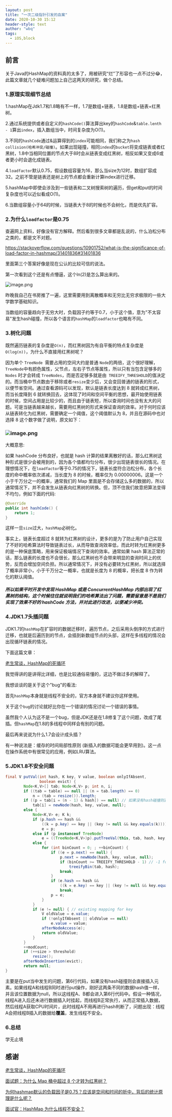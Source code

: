 ```yaml
---
layout: post
title: "一次二级指针引发的血案"
date: 2020-10-30 15:12
header-style: text
author: "wbq"
tags: 
  - iOS,block
---
```


## 前言

关于Java的HashMap的资料真的太多了，用被研究“烂”了形容也一点不过分😂，此篇文章就几个疑难问题加上自己这两天的研究，做个总结。





### 1.原理实现细节总结

1.hashMap在Jdk1.7和1.8略有不一样，1.7是数组+链表，1.8是数组+链表+红黑树。

2.通过系统提供或者自定义的`hashCode()`算法算出key的`hashCode`&`table.lenth - 1`算出`index`，插入数组当中，时间复杂度为O(1)。

3.不同的`hashCode`通过&运算得到的`index`可能相同，我们称之为`hash collision(哈希冲突/碰撞)`。如果出现碰撞，相同`index`的`bucket`将变成链表或者红黑树，1.8中当相同位置的节点大于8时会从链表变成红黑树，相反如果又变成6或者更小时会退化成链表。

4.`loadfactor`默认0.75，假设数组容量为16，那么当size为12时，数组扩容成32。之前不管是链表还是树上的节点都会重新计算index进行迁移。

5.hashMap中即使会涉及到一些链表和二叉树搜索树的遍历，但get和put的时间复杂度也可以近似看成O(1)。

6.当数组容量小于64的时候，当链表大于8的时候也不会树化，而是优先扩容。





### 2.为什么`loadfactor`是0.75

查遍网上资料，好像没有官方解释。然后看到很多文章都是乱说的，什么泊松分布之类的，都是文不对题。

https://stackoverflow.com/questions/10901752/what-is-the-significance-of-load-factor-in-hashmap/31401836#31401836

里面第三个答案好像是现在公认的比较可信的说法。

第一次看到这个还是有点懵逼，这个ln(2)是怎么算出来的。

![image.png](https://upload-images.jianshu.io/upload_images/2782305-9182b77f46249770.png?imageMogr2/auto-orient/strip%7CimageView2/2/w/1240)

昨晚我自己在书房推了一遍，这里需要用到离散概率和无穷比无穷求极限的一些大学数学基础知识。

当数组的容量趋向于无穷大时，负载因子约等于0.7，小于这个值，意为"不太容易"发生hash碰撞，所以各个语言的`hashMap`的`loadfactor`也略有不同。



### 3.树化问题

既然遍历链表的复杂度是`O(n)`，而红黑树因为有自平衡的特点复杂度是`O(log(n))`，为什么不直接用红黑树呢？

因为单个 `TreeNode `需要占用的空间大约是普通 `Node`的两倍，这个很好理解，`TreeNode`中有颜色属性，父节点，左右子节点等属性，所以只有当包含足够多的` Nodes` 时才会转成 `TreeNodes`，而是否足够多就是由` TREEIFY_THRESHOLD`的值决定的。而当桶中节点数由于移除或者`resize`变少后，又会变回普通的链表的形式，以便节省空间。通过查看源码可以发现，默认是链表长度达到 8 就转成红黑树，而当长度降到 6 就转换回去，这体现了时间和空间平衡的思想，最开始使用链表的时候，空间占用是比较少的，而且由于链表短，所以查询时间也没有太大的问题。可是当链表越来越长，需要用红黑树的形式来保证查询的效率。对于何时应该从链表转化为红黑树，需要确定一个阈值，这个阈值默认为 8，并且在源码中也对选择 8 这个数字做了说明，原文如下：



### ![image.png](https://upload-images.jianshu.io/upload_images/2782305-656c74a3f141ccc6.png?imageMogr2/auto-orient/strip%7CimageView2/2/w/1240)

大概意思:

如果 hashCode 分布良好，也就是 hash 计算的结果离散好的话，那么红黑树这种形式是很少会被用到的，因为各个值都均匀分布，很少出现链表很长的情况。在理想情况下，在`loadfactor`等于0.75的情况下，链表长度符合泊松分布，各个长度的命中概率依次递减，当长度为 8 的时候，概率仅为 0.00000006。这是一个小于千万分之一的概率，通常我们的 Map 里面是不会存储这么多的数据的，所以通常情况下，并不会发生从链表向红黑树的转换。但，顶不住我们故意把算法变得不均匀，例如下面的代码:

```java
@Override
public int hashCode() {
    return 1;
}
```

这样一旦`size`过大，`hashMap`必树化。

事实上，链表长度超过 8 就转为红黑树的设计，更多的是为了防止用户自己实现了不好的哈希算法时导致链表过长，从而导致查询效率低，而此时转为红黑树更多的是一种保底策略，用来保证极端情况下查询的效率。通常如果 hash 算法正常的话，那么链表的长度也不会很长，那么红黑树也不会带来明显的查询时间上的优势，反而会增加空间负担。所以通常情况下，并没有必要转为红黑树，所以就选择了概率非常小，小于千万分之一概率，也就是长度为 8 的概率，把长度 8 作为转化的默认阈值。

##### 所以如果平时开发中发现 HashMap 或是 ConcurrentHashMap 内部出现了红黑树的结构，这个时候往往就说明我们的哈希算法出了问题，需要留意是不是我们实现了效果不好的 hashCode 方法，并对此进行改进，以便减少冲突。



### 4.JDK1.7头插问题

JDK1.7的`hashMap`在扩容时的数据迁移时，遍历节点，之后采用头倒序的方式进行迁移，也就是后遍历到的节点，会插到新数组节点的头部，这样在多线程的情况会出现循环链表的情况。

下面这篇文章：

[老生常谈，HashMap的死循环](https://www.jianshu.com/p/1e9cf0ac07f4)

我觉得讲的是讲得比详细，也是比较通俗易懂的，这边不做过多的解释了。

我想谈谈的是关于这个"bug"的看法:

首先`hashMap`本身就是线程不安全的，官方本身就不建议你这样使用。

关于这个`bug`的讨论就好比你在一个错误的情况讨论一个错误的事情。

虽然我个人认为这不是一个bug，但是JDK还是在1.8修复了这个问题，改成了尾插。但`hashMap`在1.8的多线程中同样会有别的问题。

最后再来说说为什么1.7会设计成头插？

有一种说法是：缓存的时间局部性原则 (新插入的数据可能会更早用到)。这一点在操作系统中有很常见的应用，例如LRU算法。



### 5.JDK1.8不安全问题

```java
final V putVal(int hash, K key, V value, boolean onlyIfAbsent,
               boolean evict) {
        Node<K,V>[] tab; Node<K,V> p; int n, i;
        if ((tab = table) == null || (n = tab.length) == 0)
            n = (tab = resize()).length;
        if ((p = tab[i = (n - 1) & hash]) == null) // 如果没有hash碰撞则直接插入元素
            tab[i] = newNode(hash, key, value, null);
        else {
            Node<K,V> e; K k;
            if (p.hash == hash &&
                ((k = p.key) == key || (key != null && key.equals(k))))
                e = p;
            else if (p instanceof TreeNode)
                e = ((TreeNode<K,V>)p).putTreeVal(this, tab, hash, key, value);
            else {
                for (int binCount = 0; ; ++binCount) {
                    if ((e = p.next) == null) {
                        p.next = newNode(hash, key, value, null);
                        if (binCount >= TREEIFY_THRESHOLD - 1) // -1 for 1st
                            treeifyBin(tab, hash);
                        break;
                    }
                    if (e.hash == hash &&
                        ((k = e.key) == key || (key != null && key.equals(k))))
                        break;
                    p = e;
                }
            }
            if (e != null) { // existing mapping for key
                V oldValue = e.value;
                if (!onlyIfAbsent || oldValue == null)
                    e.value = value;
                afterNodeAccess(e);
                return oldValue;
            }
        }
        ++modCount;
        if (++size > threshold)
            resize();
        afterNodeInsertion(evict);
        return null;
}

```

主要是在put当中发生的问题，第6行代码，如果没有hash碰撞则会直接插入元素。如果线程A和线程B同时进行put操作，刚好这两条不同的数据hash值一样，并且该位置数据为null，所以这线程A、B都会进入第6行代码中。假设一种情况，线程A进入后还未进行数据插入时挂起，而线程B正常执行，从而正常插入数据，然后线程A获取CPU时间片，此时线程A不用再进行hash判断了，问题出现：线程A会把线程B插入的数据给**覆盖**，发生线程不安全。





### 6.总结

学无止境





## 感谢

[老生常谈，HashMap的死循环](https://www.jianshu.com/p/1e9cf0ac07f4)

[面试题：为什么 Map 桶中超过 8 个才转为红黑树？](https://www.cnblogs.com/dalianpai/p/14272371.html)

[为何hashmap默认的负载因子是0.75？应该是空间和时间的折中，背后的统计原理是什么呢？](https://www.zhihu.com/question/271137476/answer/1381341867)

[面试官：HashMap 为什么线程不安全？](https://mp.weixin.qq.com/s?__biz=MzAwNDA2OTM1Ng==&mid=2453141934&idx=1&sn=49c4f2cef4d93f45c82886b254517bfb&chksm=8cf2db2dbb85523b64d0dc14df09676eda695a3da4c61bb19f4a3b52a6629de038b8c2df75ee&mpshare=1&scene=1&srcid=0225qecomfrEOexWDxvddpBW&sharer_sharetime=1614236915491&sharer_shareid=cebd651c55dfa614fbf50b23c086289c#rd)









